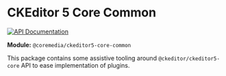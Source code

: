# CKEditor 5 Core Common

[![API Documentation][docs:api:badge]][docs:api]

[docs:api]: <https://coremedia.github.io/ckeditor-plugins/docs/api/modules/ckeditor5_core_common.html> "@coremedia/ckeditor5-core-common"
[docs:api:badge]: <https://img.shields.io/badge/docs-%F0%9F%93%83%20API-informational?style=for-the-badge>

**Module:** `@coremedia/ckeditor5-core-common`

This package contains some assistive tooling around `@ckeditor/ckeditor5-core`
API to ease implementation of plugins.
